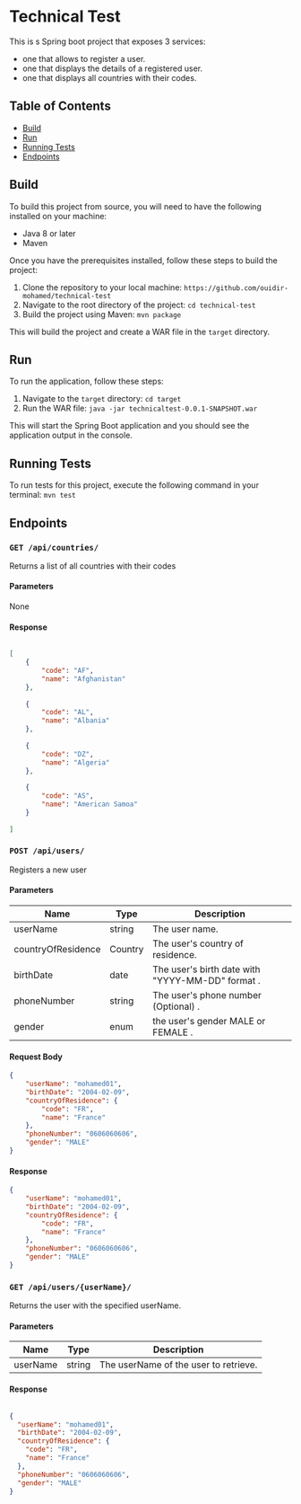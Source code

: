 # Technical Test

This is s Spring boot project that exposes 3 services:
- one that allows to register a user.
- one that displays the details of a registered user.
- one that displays all countries with their codes.


## Table of Contents

- [Build](#Build)
- [Run](#Run)
- [Running Tests](#Running-Tests)
- [Endpoints](#Endpoints)


## Build

To build this project from source, you will need to have the following installed on your machine:

- Java 8 or later
- Maven

Once you have the prerequisites installed, follow these steps to build the project:

1. Clone the repository to your local machine: `https://github.com/ouidir-mohamed/technical-test`
2. Navigate to the root directory of the project: `cd technical-test`
3. Build the project using Maven: `mvn package`

This will build the project and create a WAR file in the `target` directory.

## Run

To run the application, follow these steps:

1. Navigate to the `target` directory: `cd target`
2. Run the WAR file: `java -jar technicaltest-0.0.1-SNAPSHOT.war`

This will start the Spring Boot application and you should see the application output in the console.


## Running Tests
To run tests for this project, execute the following command in your terminal: `mvn test`


## Endpoints

### `GET /api/countries/`

Returns a list of all countries with their codes

#### Parameters
None
#### Response

```json

[
    {
        "code": "AF",
        "name": "Afghanistan"
    },
    
    {
        "code": "AL",
        "name": "Albania"
    },
    
    {
        "code": "DZ",
        "name": "Algeria"
    },
    
    {
        "code": "AS",
        "name": "American Samoa"
    }
   
]

```

### `POST /api/users/`

Registers a new user

#### Parameters

| Name | Type | Description 
| -------- | ---------- | ------------
| userName | string | The user name. |
| countryOfResidence | Country | The user's country of residence. |
| birthDate | date | The user's birth date with "YYYY-MM-DD" format . |
| phoneNumber | string | The user's phone number (Optional) . |
| gender | enum |  the user's gender MALE or FEMALE . |

#### Request Body

``` json
{
    "userName": "mohamed01",
    "birthDate": "2004-02-09",
    "countryOfResidence": {
        "code": "FR",
        "name": "France"
    },
    "phoneNumber": "0606060606",
    "gender": "MALE"
}

```

#### Response

``` json
{
    "userName": "mohamed01",
    "birthDate": "2004-02-09",
    "countryOfResidence": {
        "code": "FR",
        "name": "France"
    },
    "phoneNumber": "0606060606",
    "gender": "MALE"
}

```


### `GET /api/users/{userName}/`

Returns the user with the specified userName.

#### Parameters

| Name | Type | Description |
| ---- | ---- | ----------- |
| userName | string | The userName of the user to retrieve. |


#### Response

```json

{
  "userName": "mohamed01",
  "birthDate": "2004-02-09",
  "countryOfResidence": {
    "code": "FR",
    "name": "France"
  },
  "phoneNumber": "0606060606",
  "gender": "MALE"
}

```